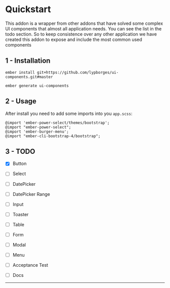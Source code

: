 Quickstart
==============================================================================

This addon is a wrapper from other addons that have solved some complex UI components that almost all application needs. You can see the list in the todo section.
So to keep consistence over any other application we have created this addon to expose and include the most common used components

1 - Installation
------------------------------------------------------------------------------

```
ember install git+https://github.com/lypborges/ui-components.git#master
```

```
ember generate ui-components
```

2 - Usage
------------------------------------------------------------------------------

After install you need to add some imports into you `app.scss`:

```
@import 'ember-power-select/themes/bootstrap';
@import "ember-power-select";
@import 'ember-burger-menu';
@import "ember-cli-bootstrap-4/bootstrap";
```

3 - TODO
------------------------------------------------------------------------------

- [x] Button
- [ ] Select
- [ ] DatePicker
- [ ] DatePicker Range
- [ ] Input
- [ ] Toaster
- [ ] Table
- [ ] Form
- [ ] Modal
- [ ] Menu
- [ ] Acceptance Test
- [ ] Docs


------------------------------------------------------------------------------
